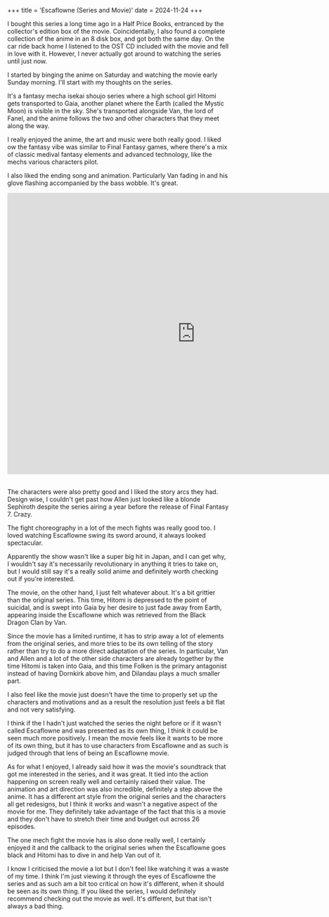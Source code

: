 +++
title = 'Escaflowne (Series and Movie)'
date = 2024-11-24
+++

I bought this series a long time ago in a Half Price Books, entranced by the collector's edition box of the movie. Coincidentally, I also found a complete collection of the anime in an 8 disk box, and got both the same day. On the car ride back home I listened to the OST CD included with the movie and fell in love with it. However, I never actually got around to watching the series until just now.

<!--more-->

I started by binging the anime on Saturday and watching the movie early Sunday morning. I'll start with my thoughts on the series.

It's a fantasy mecha isekai shoujo series where a high school girl Hitomi gets transported to Gaia, another planet where the Earth (called the Mystic Moon) is visible in the sky. She's transported alongside Van, the lord of Fanel, and the anime follows the two and other characters that they meet along the way. 

I really enjoyed the anime, the art and music were both really good. I liked ow the fantasy vibe was similar to Final Fantasy games, where there's a mix of classic medival fantasy elements and advanced technology, like the mechs various characters pilot. 

I also liked the ending song and animation. Particularly Van fading in and his glove flashing accompanied by the bass wobble. It's great. 

<div class="d-flex justify-content-center">
    <iframe width="853" height="640" src="https://www.youtube.com/embed/gQUS1z8oJSk" title="Ending escaflowne" frameborder="0" allow="accelerometer; autoplay; clipboard-write; encrypted-media; gyroscope; picture-in-picture; web-share" referrerpolicy="strict-origin-when-cross-origin" allowfullscreen></iframe>
</div>

<br>

The characters were also pretty good and I liked the story arcs they had. Design wise, I couldn't get past how Allen just looked like a blonde Sephiroth despite the series airing a year before the release of Final Fantasy 7. Crazy.

The fight choreography in a lot of the mech fights was really good too. I loved watching Escaflowne swing its sword around, it always looked spectacular. 

Apparently the show wasn't like a super big hit in Japan, and I can get why, I wouldn't say it's necessarily revolutionary in anything it tries to take on, but I would still say it's a really solid anime and definitely worth checking out if you're interested.

The movie, on the other hand, I just felt whatever about. It's a bit grittier than the original series. This time, Hitomi is depressed to the point of suicidal, and is swept into Gaia by her desire to just fade away from Earth, appearing inside the Escaflowne which was retrieved from the Black Dragon Clan by Van. 

Since the movie has a limited runtime, it has to strip away a lot of elements from the original series, and more tries to be its own telling of the story rather than try to do a more direct adaptation of the series. In particular, Van and Allen and a lot of the other side characters are already together by the time Hitomi is taken into Gaia, and this time Folken is the primary antagonist instead of having Dornkirk above him, and Dilandau plays a much smaller part.

I also feel like the movie just doesn't have the time to properly set up the characters and motivations and as a result the resolution just feels a bit flat and not very satisfying.

I think if the I hadn't just watched the series the night before or if it wasn't called Escaflowne and was presented as its own thing, I think it could be seen much more positively. I mean the movie feels like it wants to be more of its own thing, but it has to use characters from Escaflowne and as such is judged through that lens of being an Escaflowne movie.

As for what I enjoyed, I already said how it was the movie's soundtrack that got me interested in the series, and it was great. It tied into the action happening on screen really well and certainly raised their value. The animation and art direction was also incredible, definitely a step above the anime. It has a different art style from the original series and the characters all get redesigns, but I think it works and wasn't a negative aspect of the movie for me. They definitely take advantage of the fact that this is a movie and they don't have to stretch their time and budget out across 26 episodes. 

The one mech fight the movie has is also done really well, I certainly enjoyed it and the callback to the original series when the Escaflowne goes black and Hitomi has to dive in and help Van out of it. 

I know I criticised the movie a lot but I don't feel like watching it was a waste of my time. I think I'm just viewing it through the eyes of Escaflowne the series and as such am a bit too critical on how it's different, when it should be seen as its own thing. If you liked the series, I would definitely recommend checking out the movie as well. It's different, but that isn't always a bad thing.  